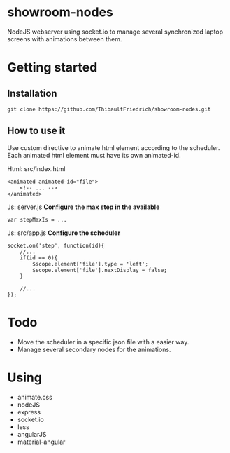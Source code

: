 # showroom-nodes
NodeJS webserver using socket.io to manage several synchronized laptop screens with animations between them.

# Getting started

## Installation

    git clone https://github.com/ThibaultFriedrich/showroom-nodes.git 

## How to use it

Use custom directive <animated> to animate html element according to the scheduler. Each animated html element must have its own animated-id.

Html: src/index.html
    
    <animated animated-id="file">
        <!-- ... -->
    </animated>

Js: server.js  __Configure the max step in the available__

    var stepMaxIs = ... 


Js: src/app.js __Configure the scheduler__

    socket.on('step', function(id){
        //...
        if(id == 0){
            $scope.element['file'].type = 'left';
            $scope.element['file'].nextDisplay = false;
        }

        //...
    });



# Todo

* Move the scheduler in a specific json file with a easier way.
* Manage several secondary nodes for the animations.


# Using

* animate.css
* nodeJS
* express
* socket.io
* less
* angularJS
* material-angular
